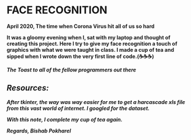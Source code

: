 # FACE RECOGNITION
<b> April 2020, The time when Corona Virus hit all of us so hard

It was a gloomy evening when I, sat with my laptop and thought of creating this project. Here I try to give my face recognition a touch of graphics with what we were taught in class. 
I made a cup of tea and sipped when I wrote down the very first line of code.(☕☕☕) 

<i> The Toast to all of the fellow programmers out there 
  
  ## Resources: 
  After tkinter, the way was way easier for me to get a harcascade xls file from this vast world of internet. I googled for the dataset.
  
 
With this note, I complete my cup of tea again.

Regards,
Bishab Pokharel

  
